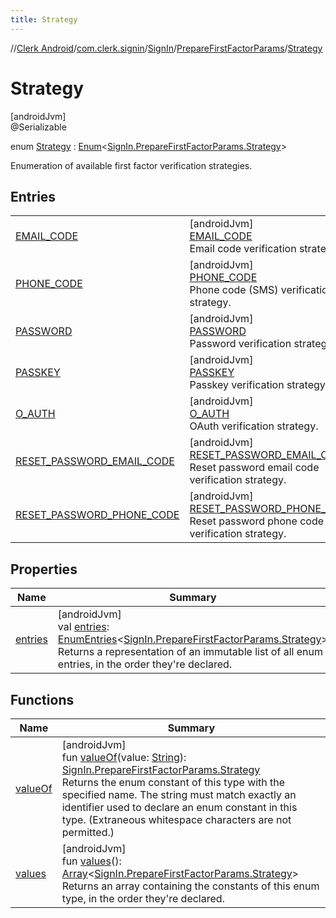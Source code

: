 ```yaml
---
title: Strategy
---
```

//[Clerk Android](../../../../../index.html)/[com.clerk.signin](../../../index.html)/[SignIn](../../index.html)/[PrepareFirstFactorParams](../index.html)/[Strategy](index.html)



# Strategy



[androidJvm]\
@Serializable



enum [Strategy](index.html) : [Enum](https://kotlinlang.org/api/latest/jvm/stdlib/kotlin-stdlib/kotlin/-enum/index.html)&lt;[SignIn.PrepareFirstFactorParams.Strategy](index.html)&gt; 

Enumeration of available first factor verification strategies.



## Entries


| | |
|---|---|
| [EMAIL_CODE](-e-m-a-i-l_-c-o-d-e/index.html) | [androidJvm]<br>[EMAIL_CODE](-e-m-a-i-l_-c-o-d-e/index.html)<br>Email code verification strategy. |
| [PHONE_CODE](-p-h-o-n-e_-c-o-d-e/index.html) | [androidJvm]<br>[PHONE_CODE](-p-h-o-n-e_-c-o-d-e/index.html)<br>Phone code (SMS) verification strategy. |
| [PASSWORD](-p-a-s-s-w-o-r-d/index.html) | [androidJvm]<br>[PASSWORD](-p-a-s-s-w-o-r-d/index.html)<br>Password verification strategy. |
| [PASSKEY](-p-a-s-s-k-e-y/index.html) | [androidJvm]<br>[PASSKEY](-p-a-s-s-k-e-y/index.html)<br>Passkey verification strategy. |
| [O_AUTH](-o_-a-u-t-h/index.html) | [androidJvm]<br>[O_AUTH](-o_-a-u-t-h/index.html)<br>OAuth verification strategy. |
| [RESET_PASSWORD_EMAIL_CODE](-r-e-s-e-t_-p-a-s-s-w-o-r-d_-e-m-a-i-l_-c-o-d-e/index.html) | [androidJvm]<br>[RESET_PASSWORD_EMAIL_CODE](-r-e-s-e-t_-p-a-s-s-w-o-r-d_-e-m-a-i-l_-c-o-d-e/index.html)<br>Reset password email code verification strategy. |
| [RESET_PASSWORD_PHONE_CODE](-r-e-s-e-t_-p-a-s-s-w-o-r-d_-p-h-o-n-e_-c-o-d-e/index.html) | [androidJvm]<br>[RESET_PASSWORD_PHONE_CODE](-r-e-s-e-t_-p-a-s-s-w-o-r-d_-p-h-o-n-e_-c-o-d-e/index.html)<br>Reset password phone code verification strategy. |


## Properties


| Name | Summary |
|---|---|
| [entries](entries.html) | [androidJvm]<br>val [entries](entries.html): [EnumEntries](https://kotlinlang.org/api/latest/jvm/stdlib/kotlin-stdlib/kotlin.enums/-enum-entries/index.html)&lt;[SignIn.PrepareFirstFactorParams.Strategy](index.html)&gt;<br>Returns a representation of an immutable list of all enum entries, in the order they're declared. |


## Functions


| Name | Summary |
|---|---|
| [valueOf](value-of.html) | [androidJvm]<br>fun [valueOf](value-of.html)(value: [String](https://kotlinlang.org/api/latest/jvm/stdlib/kotlin-stdlib/kotlin/-string/index.html)): [SignIn.PrepareFirstFactorParams.Strategy](index.html)<br>Returns the enum constant of this type with the specified name. The string must match exactly an identifier used to declare an enum constant in this type. (Extraneous whitespace characters are not permitted.) |
| [values](values.html) | [androidJvm]<br>fun [values](values.html)(): [Array](https://kotlinlang.org/api/latest/jvm/stdlib/kotlin-stdlib/kotlin/-array/index.html)&lt;[SignIn.PrepareFirstFactorParams.Strategy](index.html)&gt;<br>Returns an array containing the constants of this enum type, in the order they're declared. |

